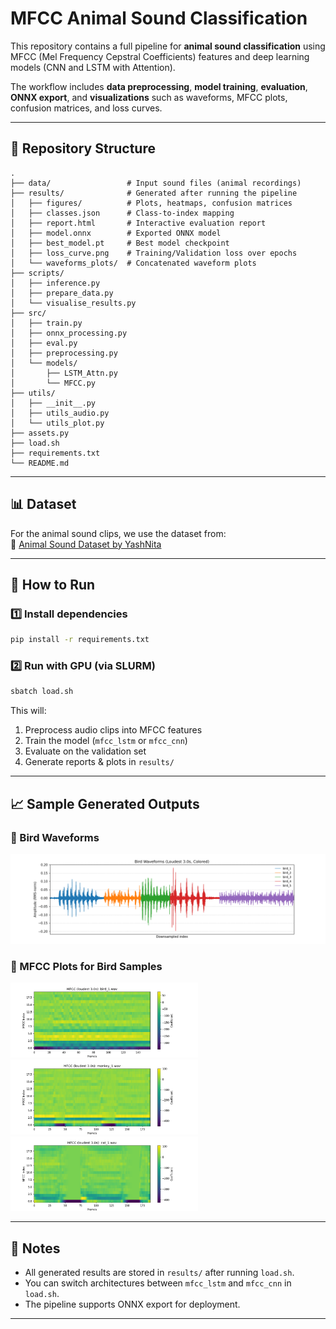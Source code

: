 # MFCC Animal Sound Classification

This repository contains a full pipeline for **animal sound classification** using MFCC (Mel Frequency Cepstral Coefficients) features and deep learning models (CNN and LSTM with Attention).

The workflow includes **data preprocessing**, **model training**, **evaluation**, **ONNX export**, and **visualizations** such as waveforms, MFCC plots, confusion matrices, and loss curves.

---

## 📂 Repository Structure

```
.
├── data/                 # Input sound files (animal recordings)
├── results/              # Generated after running the pipeline
│   ├── figures/          # Plots, heatmaps, confusion matrices
│   ├── classes.json      # Class-to-index mapping
│   ├── report.html       # Interactive evaluation report
│   ├── model.onnx        # Exported ONNX model
│   ├── best_model.pt     # Best model checkpoint
│   ├── loss_curve.png    # Training/Validation loss over epochs
│   └── waveforms_plots/  # Concatenated waveform plots
├── scripts/
│   ├── inference.py
│   ├── prepare_data.py
│   └── visualise_results.py
├── src/
│   ├── train.py
│   ├── onnx_processing.py
│   ├── eval.py
│   ├── preprocessing.py
│   └── models/
│       ├── LSTM_Attn.py
│       └── MFCC.py
├── utils/
│   ├── __init__.py
│   ├── utils_audio.py
│   └── utils_plot.py
├── assets.py
├── load.sh
├── requirements.txt
└── README.md
```

---

## 📊 Dataset

For the animal sound clips, we use the dataset from:  
🔗 [Animal Sound Dataset by YashNita](https://github.com/YashNita/Animal-Sound-Dataset/tree/master)

---

## 🚀 How to Run

### 1️⃣ Install dependencies
```bash
pip install -r requirements.txt
```

### 2️⃣ Run with GPU (via SLURM)
```bash
sbatch load.sh
```

This will:
1. Preprocess audio clips into MFCC features
2. Train the model (`mfcc_lstm` or `mfcc_cnn`)
3. Evaluate on the validation set
4. Generate reports & plots in `results/`

---

## 📈 Sample Generated Outputs

### 🔹 Bird Waveforms
<img src="results/bird_waveforms_concat_colored.png" alt="Bird Waveforms" width="700">

### 🔹 MFCC Plots for Bird Samples
<p float="left">
  <img src="results/mfcc_bird_1.png" width="300">
  <img src="results/mfcc_monkey_1.png" width="300">
  <img src="results/mfcc_cat_1.png" width="300">
</p>

---

## 📌 Notes
- All generated results are stored in `results/` after running `load.sh`.
- You can switch architectures between `mfcc_lstm` and `mfcc_cnn` in `load.sh`.
- The pipeline supports ONNX export for deployment.

---
